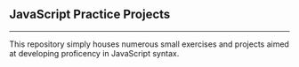 ## JavaScript Practice Projects
---
This repository simply houses numerous small exercises and projects aimed at developing proficency in JavaScript syntax.